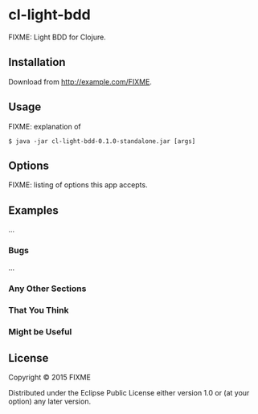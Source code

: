 # cl-light-bdd

FIXME: Light BDD for Clojure.

## Installation

Download from http://example.com/FIXME.

## Usage

FIXME: explanation of

    $ java -jar cl-light-bdd-0.1.0-standalone.jar [args]

## Options

FIXME: listing of options this app accepts.

## Examples

...

### Bugs

...

### Any Other Sections
### That You Think
### Might be Useful

## License

Copyright © 2015 FIXME

Distributed under the Eclipse Public License either version 1.0 or (at
your option) any later version.

